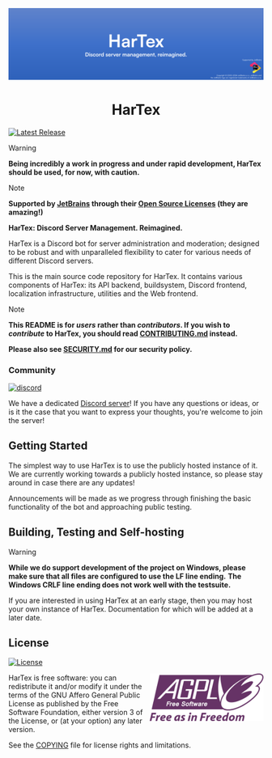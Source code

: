 ![HarTex](./meta/images/hartexbanner.png)

<h1 align="center">HarTex</h1>

[![Latest Release](https://img.shields.io/github/v/release/TeamHarTex/HarTex?sort=date&logo=github&label=latest&style=for-the-badge)](https://github.com/TeamHarTex/HarTex/releases/latest)

> [!WARNING]
> **Being incredibly a work in progress and under rapid development, HarTex should be used, for now, with caution.**

> [!NOTE]
> **Supported by [JetBrains](https://www.jetbrains.com/) through their [Open Source Licenses](https://www.jetbrains.com/community/opensource/#support) (they are amazing!)**

**HarTex: Discord Server Management. Reimagined.**

HarTex is a Discord bot for server administration and moderation; designed to be robust and with unparalleled flexibility to cater for various needs of different Discord servers.

This is the main source code repository for HarTex. It contains various components of HarTex: its API backend, buildsystem, Discord frontend, localization infrastructure, utilities and the Web frontend.

> [!NOTE]
> **This README is for *users* rather than *contributors*. If you wish to *contribute* to HarTex, you should read [CONTRIBUTING.md](./CONTRIBUTING.md) instead.**
>
> **Please also see [SECURITY.md](./SECURITY.md) for our security policy.**

### Community

[![discord](https://img.shields.io/discord/886101109331075103?logo=discord&style=for-the-badge)](https://discord.gg/Xu8453VBAv)

We have a dedicated [Discord server](https://discord.gg/Xu8453VBAv)! If you have any questions or ideas, or is it the case that you want to express your thoughts, you're welcome to join the server!

## Getting Started

The simplest way to use HarTex is to use the publicly hosted instance of it. We are currently working towards a publicly hosted instance, so please stay around in case there are any updates!

Announcements will be made as we progress through finishing the basic functionality of the bot and approaching public testing.

## Building, Testing and Self-hosting

> [!WARNING]
> **While we do support development of the project on Windows, please make sure that all files are configured to use the LF line ending.**
> **The Windows CRLF line ending does not work well with the testsuite.**

If you are interested in using HarTex at an early stage, then you may host your own instance of HarTex. Documentation for
which will be added at a later date.

## License

[![License](https://img.shields.io/github/license/TeamHarTex/HarTex?logo=github&style=for-the-badge)](LICENSE)

<img src="meta/images/agplv3.svg" align="right" width=225x alt="AGPLv3">

HarTex is free software: you can redistribute it and/or modify it under the terms of the GNU Affero General Public License as published by the Free Software Foundation, either version 3 of the License, or (at your option) any later version.

See the [COPYING](./COPYING) file for license rights and limitations.
